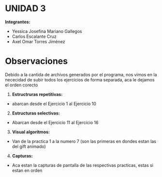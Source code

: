 # UNIDAD 3
**Integrantes:**
- Yessica Josefina Mariano Gallegos
- Carlos Escalante Cruz 
- Axel Omar Torres Jiménez
 
# Observaciones
Debido a la cantida de archivos generados por el programa, nos vimos en la nececidad de subir todos los ejercicios de forma separada, aca le dejamos el orden corecto
1. **Estructruras repetitivas:**
- abarcan desde el Ejercicio 1 al Ejercicio 10
   
2. **Estructuras selectivas:**
- Abarcan desde el Ejercicio 11 al Ejercicio 16
   
3. **Visual algoritmos:**
- Van de la practica 1 a la numero 7 (son las primeras en dondes estan las del gift animado)
   
4. **Capturas:**
- Aca estan la capturas de pantalla de las respectivas practicas, estas si estan en orden

